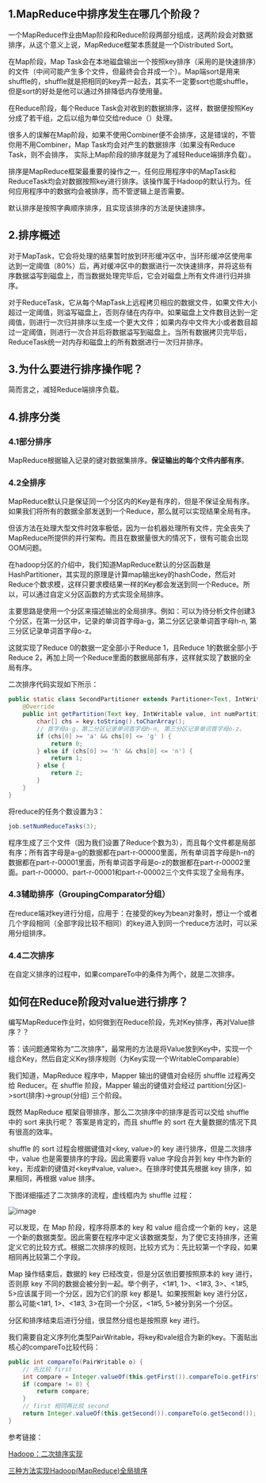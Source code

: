 ## 1.MapReduce中排序发生在哪几个阶段？

一个MapReduce作业由Map阶段和Reduce阶段两部分组成，这两阶段会对数据排序，从这个意义上说，MapReduce框架本质就是一个Distributed Sort。

在Map阶段，Map Task会在本地磁盘输出一个按照key排序（采用的是快速排序）的文件（中间可能产生多个文件，但最终会合并成一个）。Map端sort是用来shuffle的，shuffle就是把相同的key弄一起去，其实不一定要sort也能shuffle，但是sort的好处是他可以通过外排降低内存使用量。

在Reduce阶段，每个Reduce Task会对收到的数据排序，这样，数据便按照Key分成了若干组，之后以组为单位交给reduce（）处理。

很多人的误解在Map阶段，如果不使用Combiner便不会排序，这是错误的，不管你用不用Combiner，Map Task均会对产生的数据排序（如果没有Reduce Task，则不会排序， 实际上Map阶段的排序就是为了减轻Reduce端排序负载）。

排序是MapReduce框架最重要的操作之一，任何应用程序中的MapTask和ReduceTask均会对数据按照key进行排序。该操作属于Hadoop的默认行为。任何应用程序中的数据均会被排序，而不管逻辑上是否需要。

默认排序是按照字典顺序排序，且实现该排序的方法是快速排序。

## 2.排序概述

对于MapTask，它会将处理的结果暂时放到环形缓冲区中，当环形缓冲区使用率达到一定阈值（80%）后，再对缓冲区中的数据进行一次快速排序，并将这些有序数据溢写到磁盘上，而当数据处理完毕后，它会对磁盘上所有文件进行归并排序。

对于ReduceTask，它从每个MapTask上远程拷贝相应的数据文件，如果文件大小超过一定阈值，则溢写磁盘上，否则存储在内存中。如果磁盘上文件数目达到一定阈值，则进行一次归并排序以生成一个更大文件；如果内存中文件大小或者数目超过一定阈值，则进行一次合并后将数据溢写到磁盘上。当所有数据拷贝完毕后，ReduceTask统一对内存和磁盘上的所有数据进行一次归并排序。

## 3.为什么要进行排序操作呢？

简而言之，减轻Reduce端排序负载。


## 4.排序分类

### 4.1部分排序

MapReduce根据输入记录的键对数据集排序。**保证输出的每个文件内部有序**。

### 4.2全排序

MapReduce默认只是保证同一个分区内的Key是有序的，但是不保证全局有序。如果我们将所有的数据全部发送到一个Reduce，那么就可以实现结果全局有序。

但该方法在处理大型文件时效率极低，因为一台机器处理所有文件，完全丧失了MapReduce所提供的并行架构。而且在数据量很大的情况下，很有可能会出现OOM问题。

在hadoop分区的介绍中，我们知道MapReduce默认的分区函数是HashPartitioner，其实现的原理是计算map输出key的hashCode，然后对Reduce个数求模，这样只要求模结果一样的Key都会发送到同一个Reduce。所以，可以通过自定义分区函数的方式实现全局排序。

主要思路是使用一个分区来描述输出的全局排序。例如：可以为待分析文件创建3个分区，在第一分区中，记录的单词首字母a-g，第二分区记录单词首字母h-n, 第三分区记录单词首字母o-z。

这就实现了Reduce 0的数据一定全部小于Reduce 1，且Reduce 1的数据全部小于Reduce 2，再加上同一个Reduce里面的数据局部有序，这样就实现了数据的全局有序。

二次排序代码实现如下所示：
```java
public static class SecondPartitioner extends Partitioner<Text, IntWritable> {
    @Override
    public int getPartition(Text key, IntWritable value, int numPartitions) {
        char[] chs = key.toString().toCharArray();
        // 首字母a-g，第二分区记录单词首字母h-n, 第三分区记录单词首字母o-z。
        if (chs[0] >= 'a' && chs[0] <= 'g' ) {
            return 0;
        } else if (chs[0] >= 'h' && chs[0] <= 'n') {
            return 1;
        } else {
            return 2;
        }
    }
}
```

将reduce的任务个数设置为3：
```java
job.setNumReduceTasks(3);
```
程序生成了三个文件（因为我们设置了Reduce个数为3），而且每个文件都是局部有序；所有首字母是a-g的数据都在part-r-00000里面，所有单词首字母是h-n的数据都在part-r-00001里面，所有单词首字母是o-z的数据都在part-r-00002里面。part-r-00000、part-r-00001和part-r-00002三个文件实现了全局有序。

### 4.3辅助排序（GroupingComparator分组）

在reduce端对key进行分组，应用于：在接受的key为bean对象时，想让一个或者几个字段相同（全部字段比较不相同）的key进入到同一个reduce方法时，可以采用分组排序。


### 4.4二次排序

在自定义排序的过程中，如果compareTo中的条件为两个，就是二次排序。

## 如何在Reduce阶段对value进行排序？ 

编写MapReduce作业时，如何做到在Reduce阶段，先对Key排序，再对Value排序？？

答：该问题通常称为“二次排序”，最常用的方法是将Value放到Key中，实现一个组合Key，然后自定义Key排序规则（为Key实现一个WritableComparable）


我们知道，MapReduce 程序中，Mapper 输出的键值对会经历 shuffle 过程再交给 Reducer。在 shuffle 阶段，Mapper 输出的键值对会经过 partition(分区)->sort(排序)->group(分组) 三个阶段。

既然 MapReduce 框架自带排序，那么二次排序中的排序是否可以交给 shuffle 中的 sort 来执行呢？
答案是肯定的，而且 shuffle 的 sort 在大量数据的情况下具有很高的效率。

shuffle 的 sort 过程会根据键值对<key, value>的 key 进行排序，但是二次排序中，value 也是需要排序的字段。因此需要将 value 字段合并到 key 中作为新的 key，形成新的键值对<key#value, value>。在排序时使其先根据 key 排序，如果相同，再根据 value 排序。

下图详细描述了二次排序的流程，虚线框内为 shuffle 过程：

![image](https://user-images.githubusercontent.com/30204737/120892535-6a170700-c641-11eb-8963-316caf8aefc6.png)

可以发现，在 Map 阶段，程序将原本的 key 和 value 组合成一个新的 key，这是一个新的数据类型。因此需要在程序中定义该数据类型，为了使它支持排序，还需定义它的比较方式。根据二次排序的规则，比较方式为：先比较第一个字段，如果相同再比较第二个字段。

Map 操作结束后，数据的 key 已经改变，但是分区依旧要按照原本的 key 进行，否则原 key 不同的数据会被分到一起。举个例子，<1#1, 1>、<1#3, 3>、<1#5, 5>应该属于同一个分区，因为它们的原 key 都是1。如果按照新 key 进行分区，那么可能<1#1, 1>、<1#3, 3>在同一个分区，<1#5, 5>被分到另一个分区。

分区和排序结束后进行分组，很显然分组也是按照原 key 进行。

我们需要自定义序列化类型PairWritable，将key和vale组合为新的key。下面贴出核心的compareTo比较代码：
```java
public int compareTo(PairWritable o) {
    // 先比较 first
    int compare = Integer.valueOf(this.getFirst()).compareTo(o.getFirst());
    if (compare != 0) {
        return compare;
    }
    // first 相同再比较 second
    return Integer.valueOf(this.getSecond()).compareTo(o.getSecond());
}
```

参考链接：

[Hadoop：二次排序实现](https://www.jianshu.com/p/bab62802d109)

[三种方法实现Hadoop(MapReduce)全局排序](https://cloud.tencent.com/developer/article/1199755)
